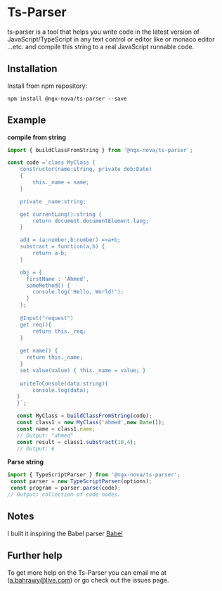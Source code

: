 # Ts-Parser

ts-parser is a tool that helps you write code in the latest version of JavaScript/TypeScript in any text control or editor like <texarea/> or monaco editor ...etc. and compile this string to a real JavaScript runnable code.

## Installation

Install from npm repository:
```
npm install @ngx-nova/ts-parser --save
 ```
## Example

**compile from string**

```js
import { buildClassFromString } from '@ngx-nova/ts-parser';

const code =`class MyClass {
    constructor(name:string, private dob:Date) 
    { 
        this._name = name;
    }

    private _name:string;

    get currentLang():string {
        return document.documentElement.lang;
    }

    add = (a:number,b:number) =>a+b;
    substract = function(a,b) {
        return a-b;
    }

    obj = {
      firstName : 'Ahmed',
      someMethod() {
        console.log('Hello, World!');
      }
    };
  
    @Input("request")
    get req(){
        return this._req;
    }
  
    get name() {
      return this._name;
    }
    set value(value) { this._name = value; }
  
    writeToConsole(data:string){
        console.log(data);
   }
   }`;

   const MyClass = buildClassFromString(code);
   const class1 = new MyClass('ahmed',new Date());
   const name = class1.name;
   // Output: "ahmed" 
   const result = class1.substract(10,4);
   // Output: 6
```

**Parse string**

```js
import { TypeScriptParser } from '@ngx-nova/ts-parser';
 const parser = new TypeScriptParser(options);
 const program = parser.parse(code);
// Output: collection of code nodes.

```

## Notes

I built it inspiring the Babel parser [Babel](https://github.com/babel/babel)

## Further help

To get more help on the Ts-Parser you can email me at (a.bahrawy@live.com) or go check out the issues page.
